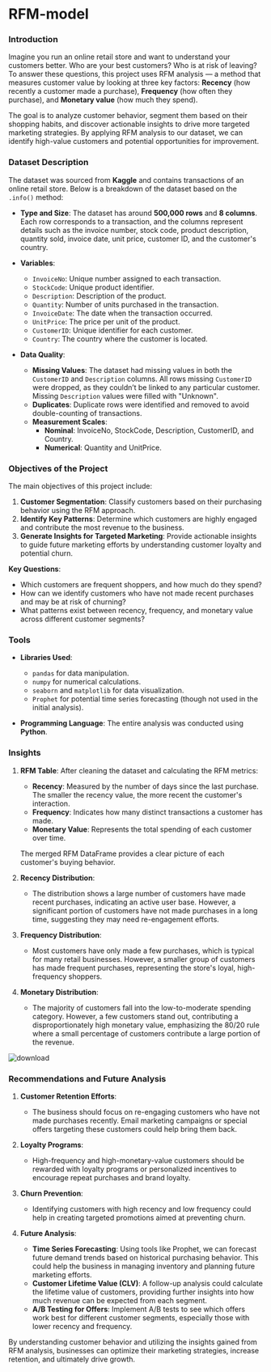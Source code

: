 # RFM-model
### Introduction
Imagine you run an online retail store and want to understand your customers better. Who are your best customers? Who is at risk of leaving? To answer these questions, this project uses RFM analysis — a method that measures customer value by looking at three key factors: **Recency** (how recently a customer made a purchase), **Frequency** (how often they purchase), and **Monetary value** (how much they spend). 

The goal is to analyze customer behavior, segment them based on their shopping habits, and discover actionable insights to drive more targeted marketing strategies. By applying RFM analysis to our dataset, we can identify high-value customers and potential opportunities for improvement.

### Dataset Description
The dataset was sourced from **Kaggle** and contains transactions of an online retail store. Below is a breakdown of the dataset based on the `.info()` method:

- **Type and Size**: 
  The dataset has around **500,000 rows** and **8 columns**. Each row corresponds to a transaction, and the columns represent details such as the invoice number, stock code, product description, quantity sold, invoice date, unit price, customer ID, and the customer's country.

- **Variables**:
  - `InvoiceNo`: Unique number assigned to each transaction.
  - `StockCode`: Unique product identifier.
  - `Description`: Description of the product.
  - `Quantity`: Number of units purchased in the transaction.
  - `InvoiceDate`: The date when the transaction occurred.
  - `UnitPrice`: The price per unit of the product.
  - `CustomerID`: Unique identifier for each customer.
  - `Country`: The country where the customer is located.

- **Data Quality**:
  - **Missing Values**: 
    The dataset had missing values in both the `CustomerID` and `Description` columns. All rows missing `CustomerID` were dropped, as they couldn’t be linked to any particular customer. Missing `Description` values were filled with "Unknown".
  - **Duplicates**: 
    Duplicate rows were identified and removed to avoid double-counting of transactions.
  - **Measurement Scales**:
    - **Nominal**: InvoiceNo, StockCode, Description, CustomerID, and Country.
    - **Numerical**: Quantity and UnitPrice.

### Objectives of the Project
The main objectives of this project include:
1. **Customer Segmentation**: Classify customers based on their purchasing behavior using the RFM approach.
2. **Identify Key Patterns**: Determine which customers are highly engaged and contribute the most revenue to the business.
3. **Generate Insights for Targeted Marketing**: Provide actionable insights to guide future marketing efforts by understanding customer loyalty and potential churn.

**Key Questions**:
- Which customers are frequent shoppers, and how much do they spend?
- How can we identify customers who have not made recent purchases and may be at risk of churning?
- What patterns exist between recency, frequency, and monetary value across different customer segments?

### Tools
- **Libraries Used**: 
  - `pandas` for data manipulation.
  - `numpy` for numerical calculations.
  - `seaborn` and `matplotlib` for data visualization.
  - `Prophet` for potential time series forecasting (though not used in the initial analysis).
  
- **Programming Language**: The entire analysis was conducted using **Python**.

### Insights

1. **RFM Table**:
   After cleaning the dataset and calculating the RFM metrics:
   - **Recency**: Measured by the number of days since the last purchase. The smaller the recency value, the more recent the customer's interaction.
   - **Frequency**: Indicates how many distinct transactions a customer has made.
   - **Monetary Value**: Represents the total spending of each customer over time.

   The merged RFM DataFrame provides a clear picture of each customer's buying behavior.

2. **Recency Distribution**:
   - The distribution shows a large number of customers have made recent purchases, indicating an active user base. However, a significant portion of customers have not made purchases in a long time, suggesting they may need re-engagement efforts.

3. **Frequency Distribution**:
   - Most customers have only made a few purchases, which is typical for many retail businesses. However, a smaller group of customers has made frequent purchases, representing the store's loyal, high-frequency shoppers.

4. **Monetary Distribution**:
   - The majority of customers fall into the low-to-moderate spending category. However, a few customers stand out, contributing a disproportionately high monetary value, emphasizing the 80/20 rule where a small percentage of customers contribute a large portion of the revenue.

![download](https://github.com/user-attachments/assets/be749fd8-77e5-491e-b1f8-1e63f08f09a9)

### Recommendations and Future Analysis

1. **Customer Retention Efforts**: 
   - The business should focus on re-engaging customers who have not made purchases recently. Email marketing campaigns or special offers targeting these customers could help bring them back.

2. **Loyalty Programs**: 
   - High-frequency and high-monetary-value customers should be rewarded with loyalty programs or personalized incentives to encourage repeat purchases and brand loyalty.

3. **Churn Prevention**:
   - Identifying customers with high recency and low frequency could help in creating targeted promotions aimed at preventing churn.

4. **Future Analysis**:
   - **Time Series Forecasting**: Using tools like Prophet, we can forecast future demand trends based on historical purchasing behavior. This could help the business in managing inventory and planning future marketing efforts.
   - **Customer Lifetime Value (CLV)**: A follow-up analysis could calculate the lifetime value of customers, providing further insights into how much revenue can be expected from each segment.
   - **A/B Testing for Offers**: Implement A/B tests to see which offers work best for different customer segments, especially those with lower recency and frequency.

By understanding customer behavior and utilizing the insights gained from RFM analysis, businesses can optimize their marketing strategies, increase retention, and ultimately drive growth.
